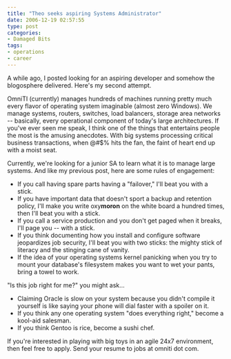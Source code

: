 ```yaml
---
title: "Theo seeks aspiring Systems Administrator"
date: 2006-12-19 02:57:55
type: post
categories:
- Damaged Bits
tags:
- operations
- career
---
```


<p>A while ago, I posted looking for an aspiring developer and somehow the blogosphere delivered.  Here's my second attempt.</p>  <p>OmniTI (currently) manages hundreds of machines running pretty much every flavor of operating system imaginable (almost zero Windows).   We manage systems, routers, switches, load balancers, storage area networks -- basically, every operational component of today's large architectures.  If you've ever seen me speak, I think one of the things that entertains people the most is the amusing anecdotes.  With big systems processing critical business transactions, when @#$% hits the fan, the faint of heart end up with a moist seat.</p>  <p>Currently, we're looking for a junior SA to learn what it is to manage large systems.  And like my previous post, here are some rules of engagement:</p>  <ul> <li>If you call having spare parts having a "failover," I'll beat you with a stick.</li>  <li>If you have important data that doesn't sport a backup and retention policy, I'll make you write oxy<b>moron</b> on the white board a hundred times, then I'll beat you with a stick.</li> <li>If you call a service production and you don't get paged when it breaks, I'll page you -- with a stick.</li> <li>If you think documenting how you install and configure software jeopardizes job security, I'll beat you with two sticks: the mighty stick of literacy and the stinging cane of vanity.</li> <li>If the idea of your operating systems kernel panicking when you try to mount your database's filesystem makes you want to wet your pants, bring a towel to work.</li> </ul>  <p>"Is this job right for me?" you might ask...</p> <ul> <li>Claiming Oracle is slow on your system because you didn't compile it yourself is like saying your phone will dial faster with a spoiler on it.</li> <li>If you think any one operating system "does everything right," become a kool-aid salesman.</li> <li>If you think Gentoo is rice, become a sushi chef.</li> </ul>  <p>If you're interested in playing with big toys in an agile 24x7 environment, then feel free to apply.  Send your resume to jobs at omniti dot com.</p>
